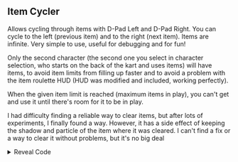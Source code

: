 ## Item Cycler

Allows cycling through items with D-Pad Left and D-Pad Right. You can cycle to the left (previous item) and to the right (next item). Items are infinite. Very simple to use, useful for debugging and for fun!

Only the second character (the second one you select in character selection, who starts on the back of the kart and uses items) will have items, to avoid item limits from filling up faster and to avoid a problem with the item roulette HUD (HUD was modified and included, working perfectly).

When the given item limit is reached (maximum items in play), you can't get and use it until there's room for it to be in play.

I had difficulty finding a reliable way to clear items, but after lots of experiments, I finally found a way. However, it has a side effect of keeping the shadow and particle of the item where it was cleared. I can't find a fix or a way to clear it without problems, but it's no big deal

<details>
<summary>Reveal Code</summary>

```armv7
0414FA9C 60000000
0414FAAC 60000000
041500E4 38600000
C2150144 00000003
38600010 2C1B0000
41820008 8879FF90
90610008 00000000
C2189DA8 00000017
806DAB20 9421FF80
BC610008 7C7F1B78
8B5FFF90 3D808037
A14C6280 714B0003
41820068 899FFF8F
2C0C0000 4082005C
807F02D0 2C030000
41820014 3D808021
618CE368 7D8903A6
4E800421 714B0001
41820020 3B5AFFFF
2C1A0010 4182FFF8
2C1A0000 40800024
3B400013 4800001C
3B5A0001 2C1A0010
4182FFF8 2C1A0013
40810008 3B400000
9B5FFF90 935F0254
3B400010 935F024C
714A0003 39800001
40820008 39800000
999FFF8F B8610008
38210080 00000000
C21FBE9C 00000004
3BE00001 2C1E0000
40820014 3D80801F
618CBED0 7D8903A6
4E800420 00000000
```
</details>